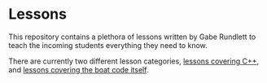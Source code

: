 # Lessons

This repository contains a plethora of lessons written by Gabe Rundlett to teach the incoming students everything they need to know.

There are currently two different lesson categories, [lessons covering C++][1], and [lessons covering the boat code itself][2].

[1]: https://github.com/NHS-Sailbot/teaching_cpp/tree/master/cpp_lessons
[2]: https://github.com/NHS-Sailbot/teaching_cpp/tree/master/henry_lessons
